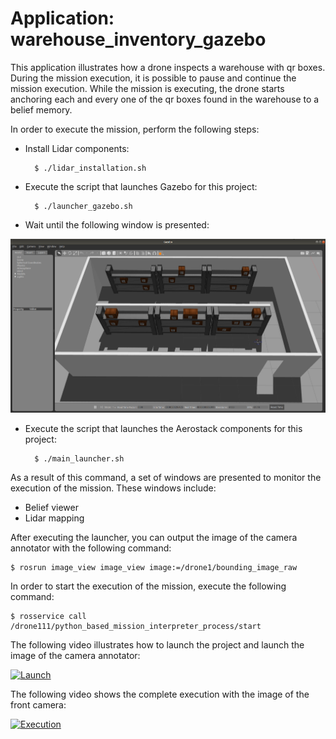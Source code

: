 # Application: warehouse_inventory_gazebo

This application illustrates how a drone inspects a warehouse with qr boxes. During the mission execution, it is possible to pause and continue the mission execution. While the mission is executing, the drone starts anchoring each and every one of the qr boxes found in the warehouse to a belief memory.

In order to execute the mission, perform the following steps:

- Install Lidar components:

        $ ./lidar_installation.sh

- Execute the script that launches Gazebo for this project:

        $ ./launcher_gazebo.sh


- Wait until the following window is presented:

<img src="https://github.com/aerostack/warehouse_inventory_gazebo/blob/master/doc/launchwarehouse.png" width=600>

- Execute the script that launches the Aerostack components for this project:

        $ ./main_launcher.sh

As a result of this command, a set of windows are presented to monitor the execution of the mission. These windows include:
- Belief viewer
- Lidar mapping

After executing the launcher, you can output the image of the camera annotator with the following command:

	$ rosrun image_view image_view image:=/drone1/bounding_image_raw

In order to start the execution of the mission, execute the following command:

	$ rosservice call /drone111/python_based_mission_interpreter_process/start

The following video illustrates how to launch the project and launch the image of the camera annotator:

[ ![Launch](https://i.ibb.co/gVhSQLR/launchmission.png)](https://youtu.be/ak8_XdOeGqk)

The following video shows the complete execution with the image of the front camera:

[ ![Execution](https://i.ibb.co/zP1vDN2/executionwarehouse.png)](https://youtu.be/vERaALMIWm4)


